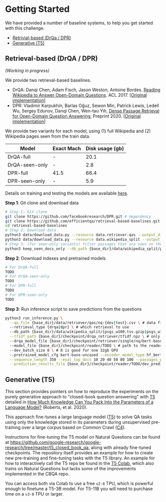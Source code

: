 # Getting Started
We have provided a number of baseline systems, to help you get started with this
challenge.

* [Retrivial-based (DrQa / DPR)](#retrieval-based)
* [Generative (T5)](#generative)


## Retrieval-based (DrQA / DPR) <a name="retrieval-based"></a>

*(Working in progress)*

We provide two retrieval-based baselines.

- DrQA: Danqi Chen, Adam Fisch, Jason Weston, Antoine Bordes. [Reading Wikipedia to Answer Open-Domain Questions](https://arxiv.org/abs/1704.00051). ACL 2017. [[Original implementation](https://github.com/facebookresearch/DrQA)]
- DPR: Vladimir Karpukhin, Barlas Oğuz, Sewon Min, Patrick Lewis, Ledell Wu, Sergey Edunov, Danqi Chen, Wen-tau Yih, [Dense Passage Retrieval for Open-Domain Question Answering](https://arxiv.org/abs/2004.04906), Preprint 2020. [[Original implementation](https://github.com/facebookresearch/DPR)]

We provide two variants for each model, using (1) full Wikipedia and (2) Wikipedia pages seen from the train data.

|Model|Exact Mach|Disk usage (gb)|
|---|---|---|
|DrQA-full|-|20.1|
|DrQA-seen-only|-|2.8|
|DPR-full|41.5|66.4|
|DPR-seen-only|-|5.9|

Details on training and testing the models are available [here](https://github.com/efficientqa/retrieval-based-baselines).

**Step 1**: Git clone and download data

```bash
# Step 1: Git clone
git clone https://github.com/facebookresearch/DPR.git # dependency
git clone https://github.com/efficientqa/retrieval-based-baselines.git # this repo
cd retrieval-based-baselines
# Step 2: Download data
python3 data/download_data.py --resource data.retriever.qas --output_dir {base_dir}
python3 data/download_data.py --resource data.wikipedia_split --output_dir {base_dir} --keep-gzip
# Step 3: (For seen-only variants) filter passages that are seen on the train data
python3 keep_seen_docs_only --db_path {base_dir}/data/wikipedia_split/psgs_w100.tsv.gzip --data_path {base_dir}/data/retriever/qas/nq-train.csv
```
**Step 2**: Download indexes and pretrained models

```bash
# For DrQA-full
TODO
# For DrQA-seen-only
TODO
# For DPR-full
TODO
# For DPR-seen-only
TODO
```

**Step 3**: Run inference script to save predictions from the questions

```bash
python3 run_inference.py \
  --qa_file {base_dir}/data/retriever/qas/nq-{dev|test}.csv \ # data file with questions
  --retrieval_type {drqa|dpr} \ # which retrieval to use
  --db_path {base_dir}/data/wikipedia_split/{psgs_w100.tsv.gzip|psgs_w100_seen_only.tsv.gzip} \
  --tfidf_path {base_dir}/checkpoint/drqa_retriever/tfidf.npz \ # only matters for drqa retrieval
  --drqa_model_file {base_dir}/checkpoint/retriever/single/nq/bert-base-encoder.cp \ # only matters for dpr retrieval
  --model_file {base_dir}/checkpoint/reader/TODO \ # path to the reader checkpoint
  --dev_batch_size 8 \ # 8 is good for one 32gb GPU
  --pretrained_model_cfg bert-base-uncased --encoder_model_type hf_bert --do_lower_case \
  --sequence_length 350 --eval_top_docs 10 20 40 50 80 100 --passages_per_question_predict 100 \
  --prediction_results_file {base_dir}/checkpoint/reader/TODO/dev_predictions.json # path to save predictions
```

## Generative (T5) <a name="generative"></a>

This section provides pointers on how to reproduce the experiments on the purely generative approach to "closed-book question answering" with [T5](https://ai.googleblog.com/2020/02/exploring-transfer-learning-with-t5.html) detailed in [How Much Knowledge Can You Pack Into the Parameters of a Language Model?](https://arxiv.org/abs/2002.08910) (Roberts, et al. 2020).

This approach fine-tunes a large language model ([T5](https://github.com/google-research/text-to-text-transfer-transformer)) to solve QA tasks using only the knowledge stored in its parameters during unsupervised pre-training over a large corpus based on Common Crawl ([C4](http://tensorflow.org/datasets/catalog/c4)).

Instructions for fine-tuning the T5 model on Natural Questions can be found at https://github.com/google-research/google-research/tree/master/t5_closed_book_qa, along with already fine-tuned checkpoints. The repository itself provides an example for how to create new pre-training and fine-tuning tasks with the T5 library. An example for how to interactively call the T5 repo be found in the [T5 Colab](https://tiny.cc/t5-colab), which also trains on Natural Questions but lacks some of the improvements implemented in the CBQA repo. 

You can access both via Colab to use a free `v2-8` TPU, which is powerful enough to finetune a T5-3B model. For T5-11B you will need to purchase time on a `v3-8` TPU or larger.
